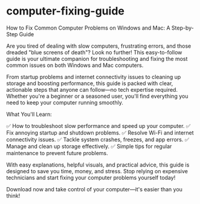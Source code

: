 # computer-fixing-guide
How to Fix Common Computer Problems on Windows and Mac: A Step-by-Step Guide


Are you tired of dealing with slow computers, frustrating errors, and those dreaded "blue screens of death"? Look no further! This easy-to-follow guide is your ultimate companion for troubleshooting and fixing the most common issues on both Windows and Mac computers.

From startup problems and internet connectivity issues to cleaning up storage and boosting performance, this guide is packed with clear, actionable steps that anyone can follow—no tech expertise required. Whether you're a beginner or a seasoned user, you'll find everything you need to keep your computer running smoothly.

What You'll Learn:

✅ How to troubleshoot slow performance and speed up your computer.
✅ Fix annoying startup and shutdown problems.
✅ Resolve Wi-Fi and internet connectivity issues.
✅ Tackle system crashes, freezes, and app errors.
✅ Manage and clean up storage effectively.
✅ Simple tips for regular maintenance to prevent future problems.

With easy explanations, helpful visuals, and practical advice, this guide is designed to save you time, money, and stress. Stop relying on expensive technicians and start fixing your computer problems yourself today!

Download now and take control of your computer—it's easier than you think!
